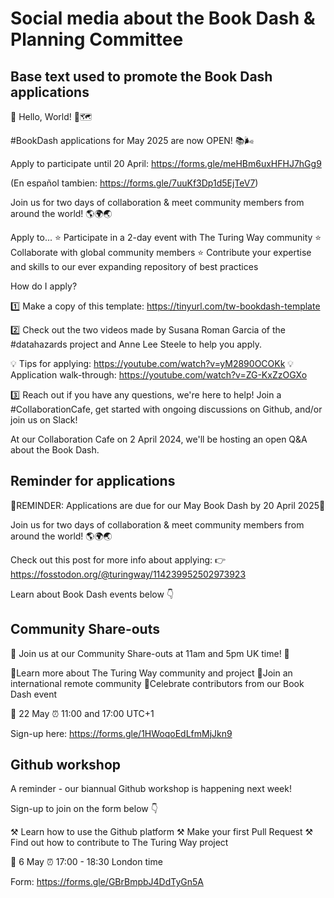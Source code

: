 # Social media about the Book Dash & Planning Committee

## Base text used to promote the Book Dash applications

👋 Hello, World! 👋🗺️

#BookDash applications for May 2025 are now OPEN! 📚🌬️

Apply to participate until 20 April: https://forms.gle/meHBm6uxHFHJ7hGg9

(En español tambien: https://forms.gle/7uuKf3Dp1d5EjTeV7)

Join us for two days of collaboration & meet community members from around the world! 🌎🌍🌏

Apply to...
⭐ Participate in a 2-day event with The Turing Way community
⭐ Collaborate with global community members
⭐ Contribute your expertise and skills to our ever expanding repository of best practices

How do I apply?

1️⃣ Make a copy of this template: https://tinyurl.com/tw-bookdash-template

2️⃣ Check out the two videos made by Susana Roman Garcia of the #datahazards project and Anne Lee Steele to help you apply.

💡 Tips for applying: https://youtube.com/watch?v=yM2890OCOKk
💡 Application walk-through: https://youtube.com/watch?v=ZG-KxZzOGXo

3️⃣ Reach out if you have any questions, we're here to help! Join a #CollaborationCafe, get started with ongoing discussions on Github, and/or join us on Slack!

At our Collaboration Cafe on 2 April 2024, we'll be hosting an open Q&A about the Book Dash.

## Reminder for applications

🚨REMINDER: Applications are due for our May Book Dash by 20 April 2025🚨

Join us for two days of collaboration & meet community members from around the world! 🌎🌍🌏

Check out this post for more info about applying:
👉 https://fosstodon.org/@turingway/114239952502973923

Learn about Book Dash events below 👇


## Community Share-outs

🌟 Join us at our Community Share-outs at 11am and 5pm UK time! 🌟

💫Learn more about The Turing Way community and project
💫Join an international remote community
💫Celebrate contributors from our Book Dash event

📅 22 May
⏰ 11:00 and 17:00 UTC+1

Sign-up here: https://forms.gle/1HWoqoEdLfmMjJkn9

## Github workshop

A reminder - our biannual Github workshop is happening next week! 

Sign-up to join on the form below 👇

⚒️ Learn how to use the Github platform
⚒️ Make your first Pull Request
⚒️ Find out how to contribute to The Turing Way project

📅 6 May
⏰ 17:00 - 18:30 London time

Form: https://forms.gle/GBrBmpbJ4DdTyGn5A

